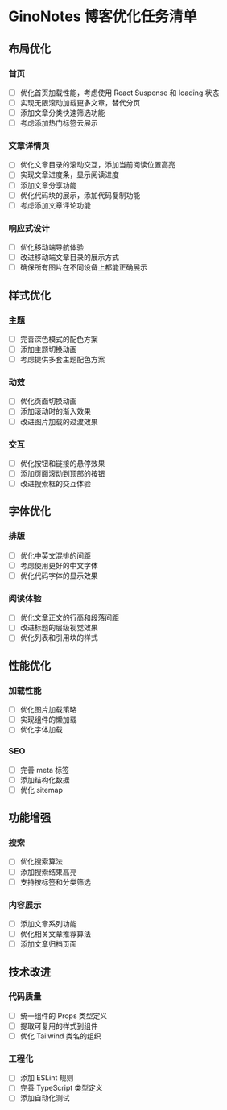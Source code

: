 # GinoNotes 博客优化任务清单

## 布局优化

### 首页

- [ ] 优化首页加载性能，考虑使用 React Suspense 和 loading 状态
- [ ] 实现无限滚动加载更多文章，替代分页
- [ ] 添加文章分类快速筛选功能
- [ ] 考虑添加热门标签云展示

### 文章详情页

- [ ] 优化文章目录的滚动交互，添加当前阅读位置高亮
- [ ] 实现文章进度条，显示阅读进度
- [ ] 添加文章分享功能
- [ ] 优化代码块的展示，添加代码复制功能
- [ ] 考虑添加文章评论功能

### 响应式设计

- [ ] 优化移动端导航体验
- [ ] 改进移动端文章目录的展示方式
- [ ] 确保所有图片在不同设备上都能正确展示

## 样式优化

### 主题

- [ ] 完善深色模式的配色方案
- [ ] 添加主题切换动画
- [ ] 考虑提供多套主题配色方案

### 动效

- [ ] 优化页面切换动画
- [ ] 添加滚动时的渐入效果
- [ ] 改进图片加载的过渡效果

### 交互

- [ ] 优化按钮和链接的悬停效果
- [ ] 添加页面滚动到顶部的按钮
- [ ] 改进搜索框的交互体验

## 字体优化

### 排版

- [ ] 优化中英文混排的间距
- [ ] 考虑使用更好的中文字体
- [ ] 优化代码字体的显示效果

### 阅读体验

- [ ] 优化文章正文的行高和段落间距
- [ ] 改进标题的层级视觉效果
- [ ] 优化列表和引用块的样式

## 性能优化

### 加载性能

- [ ] 优化图片加载策略
- [ ] 实现组件的懒加载
- [ ] 优化字体加载

### SEO

- [ ] 完善 meta 标签
- [ ] 添加结构化数据
- [ ] 优化 sitemap

## 功能增强

### 搜索

- [ ] 优化搜索算法
- [ ] 添加搜索结果高亮
- [ ] 支持按标签和分类筛选

### 内容展示

- [ ] 添加文章系列功能
- [ ] 优化相关文章推荐算法
- [ ] 添加文章归档页面

## 技术改进

### 代码质量

- [ ] 统一组件的 Props 类型定义
- [ ] 提取可复用的样式到组件
- [ ] 优化 Tailwind 类名的组织

### 工程化

- [ ] 添加 ESLint 规则
- [ ] 完善 TypeScript 类型定义
- [ ] 添加自动化测试
